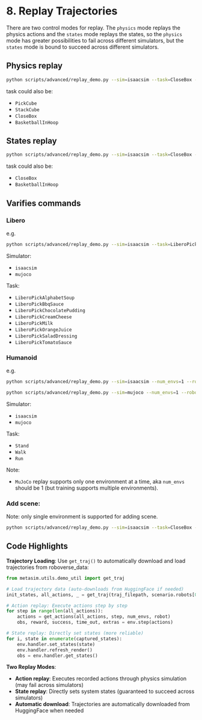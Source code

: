 # 8. Replay Trajectories

There are two control modes for replay. The `physics` mode replays the physics actions and the `states` mode replays the states, so the `physics` mode has greater possibilities to fail across different simulators, but the `states` mode is bound to succeed across different simulators.

## Physics replay

```bash
python scripts/advanced/replay_demo.py --sim=isaacsim --task=CloseBox --num_envs 4
```

task could also be:
- `PickCube`
- `StackCube`
- `CloseBox`
- `BasketballInHoop`

## States replay

```bash
python scripts/advanced/replay_demo.py --sim=isaacsim --task=CloseBox --num_envs 4 --object-states
```
task could also be:
- `CloseBox`
- `BasketballInHoop`

## Varifies commands

### Libero

e.g.

```bash
python scripts/advanced/replay_demo.py --sim=isaacsim --task=LiberoPickButter
```

Simulator:
- `isaacsim`
- `mujoco`

Task:
- `LiberoPickAlphabetSoup`
- `LiberoPickBbqSauce`
- `LiberoPickChocolatePudding`
- `LiberoPickCreamCheese`
- `LiberoPickMilk`
- `LiberoPickOrangeJuice`
- `LiberoPickSaladDressing`
- `LiberoPickTomatoSauce`

### Humanoid

e.g.

```bash
python scripts/advanced/replay_demo.py --sim=isaacsim --num_envs=1 --robot=h1 --task=Stand --object-states
```

```bash
python scripts/advanced/replay_demo.py --sim=mujoco --num_envs=1 --robot=h1 --task=Stand --object-states
```

Simulator:
- `isaacsim`
- `mujoco`

Task:
- `Stand`
- `Walk`
- `Run`

Note:
- `MuJoCo` replay supports only one environment at a time, aka `num_envs` should be 1 (but training supports multiple environments).

### Add scene:
Note: only single environment is supported for adding scene.
```bash
python scripts/advanced/replay_demo.py --sim=isaacsim --task=CloseBox --num_envs 1 --scene=tapwater_scene_131
```

## Code Highlights

**Trajectory Loading**: Use `get_traj()` to automatically download and load trajectories from roboverse_data:
```python
from metasim.utils.demo_util import get_traj

# Load trajectory data (auto-downloads from HuggingFace if needed)
init_states, all_actions, _ = get_traj(traj_filepath, scenario.robots[0], env.handler)

# Action replay: Execute actions step by step
for step in range(len(all_actions)):
    actions = get_actions(all_actions, step, num_envs, robot)
    obs, reward, success, time_out, extras = env.step(actions)

# State replay: Directly set states (more reliable)
for i, state in enumerate(captured_states):
    env.handler.set_states(state)
    env.handler.refresh_render()
    obs = env.handler.get_states()
```

**Two Replay Modes**:
- **Action replay**: Executes recorded actions through physics simulation (may fail across simulators)
- **State replay**: Directly sets system states (guaranteed to succeed across simulators)
- **Automatic download**: Trajectories are automatically downloaded from HuggingFace when needed
